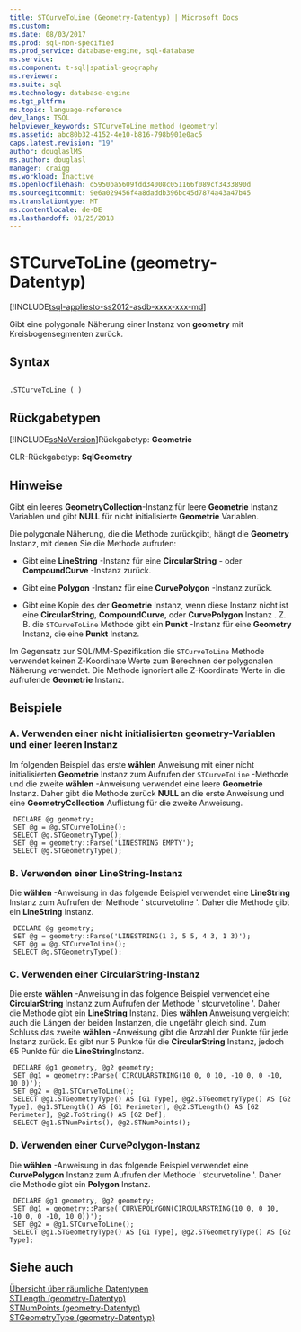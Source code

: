 ```yaml
---
title: STCurveToLine (Geometry-Datentyp) | Microsoft Docs
ms.custom: 
ms.date: 08/03/2017
ms.prod: sql-non-specified
ms.prod_service: database-engine, sql-database
ms.service: 
ms.component: t-sql|spatial-geography
ms.reviewer: 
ms.suite: sql
ms.technology: database-engine
ms.tgt_pltfrm: 
ms.topic: language-reference
dev_langs: TSQL
helpviewer_keywords: STCurveToLine method (geometry)
ms.assetid: abc80b32-4152-4e10-b816-798b901e0ac5
caps.latest.revision: "19"
author: douglaslMS
ms.author: douglasl
manager: craigg
ms.workload: Inactive
ms.openlocfilehash: d5950ba5609fdd34008c051166f089cf3433890d
ms.sourcegitcommit: 9e6a029456f4a8daddb396bc45d7874a43a47b45
ms.translationtype: MT
ms.contentlocale: de-DE
ms.lasthandoff: 01/25/2018
---
```

# <a name="stcurvetoline-geometry-data-type"></a>STCurveToLine (geometry-Datentyp)
[!INCLUDE[tsql-appliesto-ss2012-asdb-xxxx-xxx-md](../../includes/tsql-appliesto-ss2012-asdb-xxxx-xxx-md.md)]

Gibt eine polygonale Näherung einer Instanz von **geometry** mit Kreisbogensegmenten zurück.
  
## <a name="syntax"></a>Syntax  
  
```  
  
.STCurveToLine ( )  
```  
  
## <a name="return-types"></a>Rückgabetypen  
 [!INCLUDE[ssNoVersion](../../includes/ssnoversion-md.md)]Rückgabetyp: **Geometrie**  
  
 CLR-Rückgabetyp: **SqlGeometry**  
  
## <a name="remarks"></a>Hinweise  
 Gibt ein leeres **GeometryCollection**-Instanz für leere **Geometrie** Instanz Variablen und gibt **NULL** für nicht initialisierte **Geometrie** Variablen.  
  
 Die polygonale Näherung, die die Methode zurückgibt, hängt die **Geometry** Instanz, mit denen Sie die Methode aufrufen:  
  
-   Gibt eine **LineString** -Instanz für eine **CircularString** - oder **CompoundCurve** -Instanz zurück.  
  
-   Gibt eine **Polygon** -Instanz für eine **CurvePolygon** -Instanz zurück.  
  
-   Gibt eine Kopie des der **Geometrie** Instanz, wenn diese Instanz nicht ist eine **CircularString**, **CompoundCurve**, oder **CurvePolygon** Instanz . Z. B. die `STCurveToLine` Methode gibt ein **Punkt** -Instanz für eine **Geometry** Instanz, die eine **Punkt** Instanz.  
  
 Im Gegensatz zur SQL/MM-Spezifikation die `STCurveToLine` Methode verwendet keinen Z-Koordinate Werte zum Berechnen der polygonalen Näherung verwendet. Die Methode ignoriert alle Z-Koordinate Werte in die aufrufende **Geometrie** Instanz.  
  
## <a name="examples"></a>Beispiele  
  
### <a name="a-using-an-uninitialized-geometry-variable-and-empty-instance"></a>A. Verwenden einer nicht initialisierten geometry-Variablen und einer leeren Instanz  
 Im folgenden Beispiel das erste **wählen** Anweisung mit einer nicht initialisierten **Geometrie** Instanz zum Aufrufen der `STCurveToLine` -Methode und die zweite **wählen** -Anweisung verwendet eine leere **Geometrie** Instanz. Daher gibt die Methode zurück **NULL** an die erste Anweisung und eine **GeometryCollection** Auflistung für die zweite Anweisung.  
  
```
 DECLARE @g geometry; 
 SET @g = @g.STCurveToLine(); 
 SELECT @g.STGeometryType(); 
 SET @g = geometry::Parse('LINESTRING EMPTY'); 
 SELECT @g.STGeometryType();
 ```  
  
### <a name="b-using-a-linestring-instance"></a>B. Verwenden einer LineString-Instanz  
 Die **wählen** -Anweisung in das folgende Beispiel verwendet eine **LineString** Instanz zum Aufrufen der Methode ' stcurvetoline '. Daher die Methode gibt ein **LineString** Instanz.  
  
```
 DECLARE @g geometry; 
 SET @g = geometry::Parse('LINESTRING(1 3, 5 5, 4 3, 1 3)'); 
 SET @g = @g.STCurveToLine(); 
 SELECT @g.STGeometryType();
 ```  
  
### <a name="c-using-a-circularstring-instance"></a>C. Verwenden einer CircularString-Instanz  
 Die erste **wählen** -Anweisung in das folgende Beispiel verwendet eine **CircularString** Instanz zum Aufrufen der Methode ' stcurvetoline '. Daher die Methode gibt ein **LineString** Instanz. Dies **wählen** Anweisung vergleicht auch die Längen der beiden Instanzen, die ungefähr gleich sind.  Zum Schluss das zweite **wählen** -Anweisung gibt die Anzahl der Punkte für jede Instanz zurück.  Es gibt nur 5 Punkte für die **CircularString** Instanz, jedoch 65 Punkte für die **LineString**Instanz.  
  
```
 DECLARE @g1 geometry, @g2 geometry; 
 SET @g1 = geometry::Parse('CIRCULARSTRING(10 0, 0 10, -10 0, 0 -10, 10 0)'); 
 SET @g2 = @g1.STCurveToLine(); 
 SELECT @g1.STGeometryType() AS [G1 Type], @g2.STGeometryType() AS [G2 Type], @g1.STLength() AS [G1 Perimeter], @g2.STLength() AS [G2 Perimeter], @g2.ToString() AS [G2 Def]; 
 SELECT @g1.STNumPoints(), @g2.STNumPoints();
 ```  
  
### <a name="d-using-a-curvepolygon-instance"></a>D. Verwenden einer CurvePolygon-Instanz  
 Die **wählen** -Anweisung in das folgende Beispiel verwendet eine **CurvePolygon** Instanz zum Aufrufen der Methode ' stcurvetoline '. Daher die Methode gibt ein **Polygon** Instanz.  
  
```
 DECLARE @g1 geometry, @g2 geometry; 
 SET @g1 = geometry::Parse('CURVEPOLYGON(CIRCULARSTRING(10 0, 0 10, -10 0, 0 -10, 10 0))'); 
 SET @g2 = @g1.STCurveToLine(); 
 SELECT @g1.STGeometryType() AS [G1 Type], @g2.STGeometryType() AS [G2 Type];
 ```  
  
## <a name="see-also"></a>Siehe auch  
 [Übersicht über räumliche Datentypen](../../relational-databases/spatial/spatial-data-types-overview.md)   
 [STLength &#40;geometry-Datentyp&#41;](../../t-sql/spatial-geometry/stlength-geometry-data-type.md)   
 [STNumPoints &#40;geometry-Datentyp&#41;](../../t-sql/spatial-geometry/stnumpoints-geometry-data-type.md)   
 [STGeometryType &#40;geometry-Datentyp&#41;](../../t-sql/spatial-geometry/stgeometrytype-geometry-data-type.md)  
  
  

